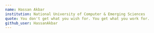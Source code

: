 ```yaml
---
name: Hassan Akbar
institution: National University of Computer & Emerging Sciences
quote: You don't get what you wish for. You get what you work for.
github_user: HassanAkbar
---
```

